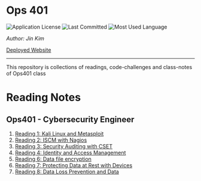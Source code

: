 # Ops 401

![Application License](https://img.shields.io/github/license/jinwoov/Ops401)
![Last Committed](https://img.shields.io/github/last-commit/jinwoov/Ops401)
![Most Used Language](https://img.shields.io/github/languages/top/jinwoov/Ops401)

*Author: Jin Kim*  
  
[Deployed Website](https://jinwoov.github.io/Ops401/)

---

This repository is collections of readings, code-challenges and class-notes of Ops401 class

# Reading Notes

## Ops401 - Cybersecurity Engineer

1. [Reading 1: Kali Linux and Metasploit](./Reading-notes/reading1.md)
2. [Reading 2: ISCM with Nagios](./Reading-notes/reading2.md)
3. [Reading 3: Security Auditing with CSET](./Reading-notes/reading3.md)
4. [Reading 4: Identity and Access Management](./Reading-notes/reading4.md)
5. [Reading 6: Data file encryption](./Reading-notes/reading6.md)
6. [Reading 7: Protecting Data at Rest with Devices](./Reading-notes/reading7.md)
7. [Reading 8: Data Loss Prevention and Data](./Reading-notes/reading8.md)
  